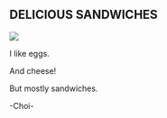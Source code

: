 <html>
	<head>
		<title>Result</title>
	</head>
	<body><h2>DELICIOUS SANDWICHES</h2>
	<img src="http://bit.ly/RhrMEn" />
		<p>I like eggs.</p>
		<p>And cheese!</p>
		<p>But mostly sandwiches.</p>
		<p>-Choi-</p>
	</body>
</html>
